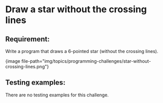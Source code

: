 # Draw a star without the crossing lines

## Requirement:

Write a program that draws a 6-pointed star (without the crossing lines).  

{image file-path="img/topics/programming-challenges/star-without-crossing-lines.png"}

## Testing examples:

There are no testing examples for this challenge.

